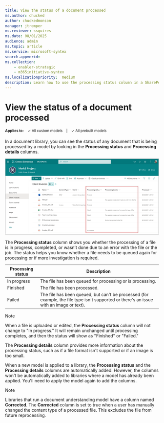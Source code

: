 ```yaml
---
title: View the status of a document processed
ms.author: chucked
author: chuckedmonson
manager: jtremper
ms.reviewer: ssquires
ms.date: 08/01/2025
audience: admin
ms.topic: article
ms.service: microsoft-syntex
search.appverid: 
ms.collection: 
    - enabler-strategic
    - m365initiative-syntex
ms.localizationpriority:  medium
description: Learn how to use the processing status column in a SharePoint document library.
---
```


# View the status of a document processed

<sup>**Applies to:**  &ensp; &#10003; All custom models &ensp; | &ensp; &#10003; All prebuilt models</sup>

In a document library, you can see the status of any document that is being processed by a model by looking in the **Processing status** and **Processing details** columns.

![Screenshot of a document library showing the Processing status and Processing details columns.](../media/content-understanding/processing-status-column.png)

The **Processing status** column shows you whether the processing of a file is in progress, completed, or wasn’t done due to an error with the file or the job. The status helps you know whether a file needs to be queued again for processing or if more investigation is required.

| Processing status | Description |
| ------- | -------
| In progress | The file has been queued for processing or is processing. |
| Finished | The file has been processed. |
| Failed | The file has been queued, but can't be processed (for example, the file type isn't supported or there's an issue with an image or text). |

> [!NOTE]
> When a file is uploaded or edited, the **Processing status** column will not change to "In progress." It will remain unchanged until processing completes, and then the status will show as "Finished" or "Failed."

The **Processing details** column provides more information about the processing status, such as if a file format isn't supported or if an image is too small.

When a new model is applied to a library, the **Processing status** and the **Processing details** columns are automatically added. However, the columns won't be automatically added to libraries where a model has already been applied. You'll need to apply the model again to add the columns.

> [!NOTE]
> Libraries that run a document understanding model have a column named **Corrected**. The **Corrected** column is set to true when a user has manually changed the content type of a processed file. This excludes the file from future reprocessing.
